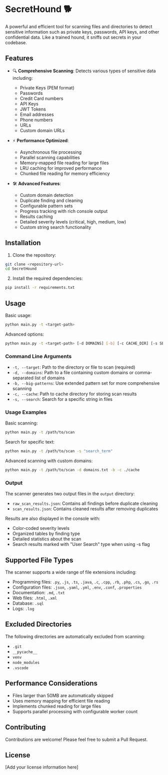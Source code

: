 # SecretHound 🐕

A powerful and efficient tool for scanning files and directories to detect sensitive information such as private keys, passwords, API keys, and other confidential data. Like a trained hound, it sniffs out secrets in your codebase.

## Features

- 🔍 **Comprehensive Scanning**: Detects various types of sensitive data including:

  - Private Keys (PEM format)
  - Passwords
  - Credit Card numbers
  - API Keys
  - JWT Tokens
  - Email addresses
  - Phone numbers
  - URLs
  - Custom domain URLs

- ⚡ **Performance Optimized**:

  - Asynchronous file processing
  - Parallel scanning capabilities
  - Memory-mapped file reading for large files
  - LRU caching for improved performance
  - Chunked file reading for memory efficiency

- 🛠 **Advanced Features**:
  - Custom domain detection
  - Duplicate finding and cleaning
  - Configurable pattern sets
  - Progress tracking with rich console output
  - Results caching
  - Detailed severity levels (critical, high, medium, low)
  - Custom string search functionality

## Installation

1. Clone the repository:

```bash
git clone <repository-url>
cd SecretHound
```

2. Install the required dependencies:

```bash
pip install -r requirements.txt
```

## Usage

Basic usage:

```bash
python main.py -t <target-path>
```

Advanced options:

```bash
python main.py -t <target-path> [-d DOMAINS] [-b] [-c CACHE_DIR] [-s SEARCH_TERM]
```

### Command Line Arguments

- `-t, --target`: Path to the directory or file to scan (required)
- `-d, --domains`: Path to a file containing custom domains or comma-separated list of domains
- `-b, --big-patterns`: Use extended pattern set for more comprehensive scanning
- `-c, --cache`: Path to cache directory for storing scan results
- `-s, --search`: Search for a specific string in files

### Usage Examples

Basic scanning:

```bash
python main.py -t /path/to/scan
```

Search for specific text:

```bash
python main.py -t /path/to/scan -s "search_term"
```

Advanced scanning with custom domains:

```bash
python main.py -t /path/to/scan -d domains.txt -b -c ./cache
```

### Output

The scanner generates two output files in the `output` directory:

- `raw_scan_results.json`: Contains all findings before duplicate cleaning
- `scan_results.json`: Contains cleaned results after removing duplicates

Results are also displayed in the console with:

- Color-coded severity levels
- Organized tables by finding type
- Detailed statistics about the scan
- Search results marked with "User Search" type when using -s flag

## Supported File Types

The scanner supports a wide range of file extensions including:

- Programming files: `.py`, `.js`, `.ts`, `.java`, `.c`, `.cpp`, `.rb`, `.php`, `.cs`, `.go`, `.rs`
- Configuration files: `.json`, `.yaml`, `.yml`, `.env`, `.conf`, `.properties`
- Documentation: `.md`, `.txt`
- Web files: `.html`, `.xml`
- Database: `.sql`
- Logs: `.log`

## Excluded Directories

The following directories are automatically excluded from scanning:

- `.git`
- `__pycache__`
- `venv`
- `node_modules`
- `.vscode`

## Performance Considerations

- Files larger than 50MB are automatically skipped
- Uses memory mapping for efficient file reading
- Implements chunked reading for large files
- Supports parallel processing with configurable worker count

## Contributing

Contributions are welcome! Please feel free to submit a Pull Request.

## License

[Add your license information here]
